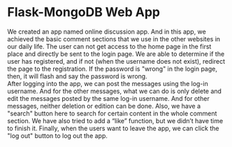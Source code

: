 # Flask-MongoDB Web App

We created an app named online discussion app. And in this app, we achieved the basic comment sections that we use in the other websites in our daily life. The user can not get access to the home page in the first place and directly be sent to the login page. We are able to determine if the user has registered, and if not (when the username does not exist), redirect the page to the registration. If the password is "wrong" in the login page, then, it will flash and say the password is wrong.  
After logging into the app, we can post the messages using the log-in username. And for the other messages, what we can do is only delete and edit the messages posted by the same log-in username. And for other messages, neither deletion or edition can be done. 
Also, we have a "search" button here to search for certain content in the whole comment section. We have also tried to add a “like” function, but we didn’t have time to finish it.
Finally, when the users want to leave the app, we can click the "log out" button to log out the app. 
